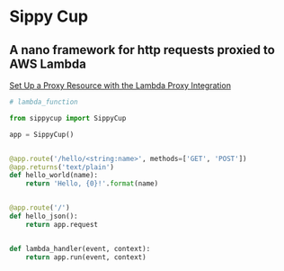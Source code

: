 # Sippy Cup

## A nano framework for http requests proxied to AWS Lambda

[Set Up a Proxy Resource with the Lambda Proxy Integration](https://docs.aws.amazon.com/apigateway/latest/developerguide/api-gateway-set-up-simple-proxy.html#api-gateway-set-up-lambda-proxy-integration-on-proxy-resource)

```python
# lambda_function

from sippycup import SippyCup

app = SippyCup()


@app.route('/hello/<string:name>', methods=['GET', 'POST'])
@app.returns('text/plain')
def hello_world(name):
    return 'Hello, {0}!'.format(name)


@app.route('/')
def hello_json():
    return app.request


def lambda_handler(event, context):
    return app.run(event, context)
```